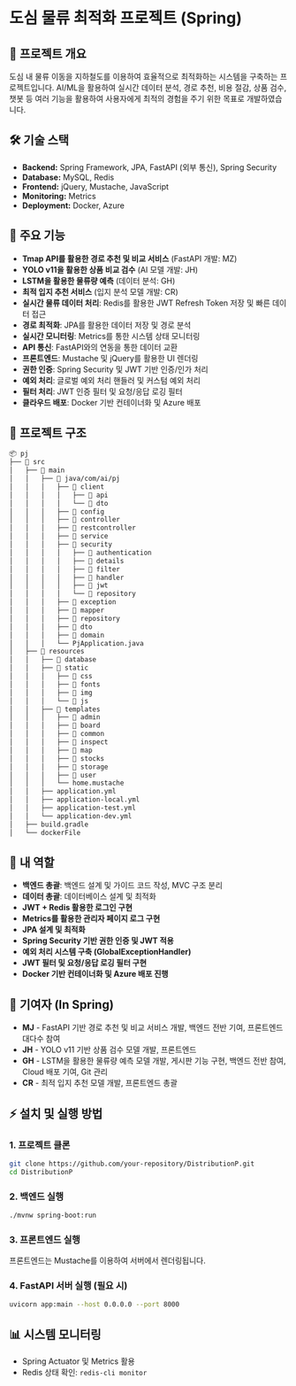 # 도심 물류 최적화 프로젝트 (Spring)

## 📌 프로젝트 개요
도심 내 물류 이동을 지하철도를 이용하여 효율적으로 최적화하는 시스템을 구축하는 프로젝트입니다. 
AI/ML을 활용하여 실시간 데이터 분석, 경로 추천, 비용 절감, 상품 검수, 챗봇 등 여러 기능을 활용하여 사용자에게 최적의 경험을 주기 위한 목표로 개발하였습니다.

## 🛠️ 기술 스택
- **Backend:** Spring Framework, JPA, FastAPI (외부 통신), Spring Security
- **Database:** MySQL, Redis
- **Frontend:** jQuery, Mustache, JavaScript
- **Monitoring:** Metrics
- **Deployment:** Docker, Azure

## 🚀 주요 기능
- **Tmap API를 활용한 경로 추천 및 비교 서비스** (FastAPI 개발: MZ)
- **YOLO v11을 활용한 상품 비교 검수** (AI 모델 개발: JH)
- **LSTM을 활용한 물류량 예측** (데이터 분석: GH)
- **최적 입지 추천 서비스** (입지 분석 모델 개발: CR)
- **실시간 물류 데이터 처리**: Redis를 활용한 JWT Refresh Token 저장 및 빠른 데이터 접근
- **경로 최적화**: JPA를 활용한 데이터 저장 및 경로 분석
- **실시간 모니터링**: Metrics를 통한 시스템 상태 모니터링
- **API 통신**: FastAPI와의 연동을 통한 데이터 교환
- **프론트엔드**: Mustache 및 jQuery를 활용한 UI 렌더링
- **권한 인증**: Spring Security 및 JWT 기반 인증/인가 처리
- **예외 처리**: 글로벌 예외 처리 핸들러 및 커스텀 예외 처리
- **필터 처리**: JWT 인증 필터 및 요청/응답 로깅 필터
- **클라우드 배포**: Docker 기반 컨테이너화 및 Azure 배포

## 📂 프로젝트 구조
```bash
📦 pj
├── 📁 src
│   ├── 📁 main
│   │   ├── 📁 java/com/ai/pj
│   │   │   ├── 📁 client
│   │   │   │   ├── 📁 api
│   │   │   │   └── 📁 dto
│   │   │   ├── 📁 config
│   │   │   ├── 📁 controller
│   │   │   ├── 📁 restcontroller
│   │   │   ├── 📁 service
│   │   │   ├── 📁 security
│   │   │   │   ├── 📁 authentication
│   │   │   │   ├── 📁 details
│   │   │   │   ├── 📁 filter
│   │   │   │   ├── 📁 handler
│   │   │   │   ├── 📁 jwt
│   │   │   │   └── 📁 repository
│   │   │   ├── 📁 exception
│   │   │   ├── 📁 mapper
│   │   │   ├── 📁 repository
│   │   │   ├── 📁 dto
│   │   │   ├── 📁 domain
│   │   │   └── PjApplication.java
│   ├── 📁 resources
│   │   ├── 📁 database
│   │   ├── 📁 static
│   │   │   ├── 📁 css
│   │   │   ├── 📁 fonts
│   │   │   ├── 📁 img
│   │   │   └── 📁 js
│   │   ├── 📁 templates
│   │   │   ├── 📁 admin
│   │   │   ├── 📁 board
│   │   │   ├── 📁 common
│   │   │   ├── 📁 inspect
│   │   │   ├── 📁 map
│   │   │   ├── 📁 stocks
│   │   │   ├── 📁 storage
│   │   │   ├── 📁 user
│   │   │   └── home.mustache
│   │   ├── application.yml
│   │   ├── application-local.yml
│   │   ├── application-test.yml
│   │   └── application-dev.yml
│   ├── build.gradle
│   └── dockerFile
```

## 📌 내 역할
- **백엔드 총괄**: 백엔드 설계 및 가이드 코드 작성, MVC 구조 분리
- **데이터 총괄**: 데이터베이스 설계 및 최적화
- **JWT + Redis 활용한 로그인 구현**
- **Metrics를 활용한 관리자 페이지 로그 구현**
- **JPA 설계 및 최적화**
- **Spring Security 기반 권한 인증 및 JWT 적용**
- **예외 처리 시스템 구축 (GlobalExceptionHandler)**
- **JWT 필터 및 요청/응답 로깅 필터 구현**
- **Docker 기반 컨테이너화 및 Azure 배포 진행**

## 👥 기여자 (In Spring) 
- **MJ** - FastAPI 기반 경로 추천 및 비교 서비스 개발, 백엔드 전반 기여, 프론트엔드 대다수 참여
- **JH** - YOLO v11 기반 상품 검수 모델 개발, 프론트엔드 
- **GH** - LSTM을 활용한 물류량 예측 모델 개발, 게시판 기능 구현, 백엔드 전반 참여, Cloud 배포 기여, Git 관리 
- **CR** - 최적 입지 추천 모델 개발, 프론트엔드 총괄 

## ⚡ 설치 및 실행 방법
### 1. 프로젝트 클론
```bash
git clone https://github.com/your-repository/DistributionP.git
cd DistributionP
```

### 2. 백엔드 실행
```bash
./mvnw spring-boot:run
```

### 3. 프론트엔드 실행
프론트엔드는 Mustache를 이용하여 서버에서 렌더링됩니다.

### 4. FastAPI 서버 실행 (필요 시)
```bash
uvicorn app:main --host 0.0.0.0 --port 8000
```

## 📊 시스템 모니터링
- Spring Actuator 및 Metrics 활용
- Redis 상태 확인: `redis-cli monitor`

